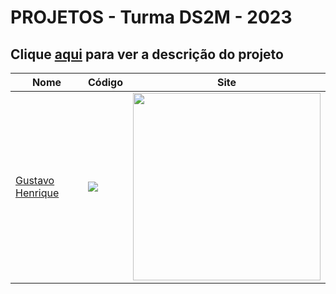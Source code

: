 # PROJETOS - Turma DS2M - 2023

## Clique [aqui](https://github.com/fernandoleonid/one-page-2022) para ver a descrição do projeto

| Nome          | Código                        | Site                              |
| --------------| ------------------------------|-----------------------------------|
| [Gustavo Henrique](https://github.com/GustavoHenriqueProjects)   | [![](https://skillicons.dev/icons?i=js)](./gustavo_henrique_da_silva/) | [<img src="./gustavo_henrique_da_silva/imagens_aplicativo/Screenshot.png" width="300">](https://GustavoHenriqueProjects.github.io/whatsApp-senai-1-2023/ds2m/gustavo_henrique_da_silva/)|